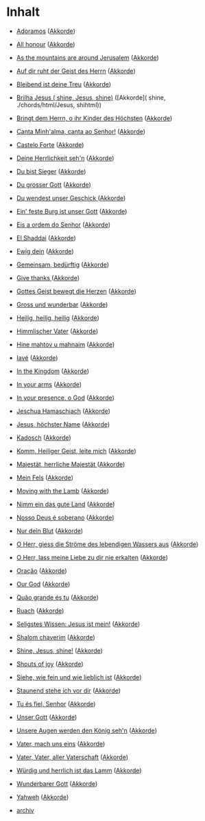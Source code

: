 # Inhalt

* [Adoramos](adoramos.md) ([Akkorde](./chords/html/adoramos.html))
* [All honour](all_honour.md) ([Akkorde](./chords/html/all_honour.html))
* [As the mountains are around Jerusalem](as_the_mountains_are_around_jerusalem.md) ([Akkorde](./chords/html/as_the_mountains_are_around_jerusalem.html))
* [Auf dir ruht der Geist des Herrn](auf_dir_ruht_der_geist_des_herrn.md) ([Akkorde](./chords/html/auf_dir_ruht_der_geist_des_herrn.html))
* [Bleibend ist deine Treu](bleibend_ist_deine_treu.md) ([Akkorde](./chords/html/bleibend_ist_deine_treu.html))
* [Brilha Jesus ( shine, Jesus, shine)](brilha_jesus.md) ([Akkorde]( shine, ./chords/html/Jesus, shihtml))
* [Bringt dem Herrn, o ihr Kinder des Höchsten](bringt_dem_herrn.md) ([Akkorde](./chords/html/bringt_dem_herrn.html))
* [Canta Minh'alma, canta ao Senhor!](canta_minh_alma.md) ([Akkorde](./chords/html/canta_minh_alma.html))
* [Castelo Forte](castelo_forte.md) ([Akkorde](./chords/html/castelo_forte.html))
* [Deine Herrlichkeit seh'n](deine_herrlichkeit_sehn.md) ([Akkorde](./chords/html/deine_herrlichkeit_sehn.html))
* [Du bist Sieger](du_bist_sieger.md) ([Akkorde](./chords/html/du_bist_sieger.html))
* [Du grosser Gott](du_grosser_gott.md) ([Akkorde](./chords/html/du_grosser_gott.html))
* [Du wendest unser Geschick ](du_wendest_unser_geschick.md) ([Akkorde](./chords/html/du_wendest_unser_geschick.html))
* [Ein' feste Burg ist unser Gott](ein_feste_burg.md) ([Akkorde](./chords/html/ein_feste_burg.html))
* [Eis a ordem do Senhor](eis_a_ordem_do_senhor.md) ([Akkorde](./chords/html/eis_a_ordem_do_senhor.html))
* [El Shaddai](el_shaddai.md) ([Akkorde](./chords/html/el_shaddai.html))
* [Ewig dein](ewig_dein.md) ([Akkorde](./chords/html/ewig_dein.html))
* [Gemeinsam, bedürftig](gemeinsam_beduerftig.md) ([Akkorde](./chords/html/gemeinsam_beduerftig.html))
* [Give thanks ](give_thanks.md) ([Akkorde](./chords/html/give_thanks.html))
* [Gottes Geist bewegt die Herzen](gottest_geist_bewegt_die_herzen.md) ([Akkorde](./chords/html/gottest_geist_bewegt_die_herzen.html))
* [Gross und wunderbar](gross_und_wunderbar.md) ([Akkorde](./chords/html/gross_und_wunderbar.html))
* [Heilig, heilig, heilig](heilig_heilig_heilig.md) ([Akkorde](./chords/html/heilig_heilig_heilig.html))
* [Himmlischer Vater](himmlischer_vater.md) ([Akkorde](./chords/html/himmlischer_vater.html))
* [Hine mahtov u mahnaim](hine_matov_u_mahnaim.md) ([Akkorde](./chords/html/hine_matov_u_mahnaim.html))
* [Iavé](iave.md) ([Akkorde](./chords/html/iave.html))
* [In the Kingdom](in_the_kingdom.md) ([Akkorde](./chords/html/in_the_kingdom.html))
* [In your arms](in_your_arms.md) ([Akkorde](./chords/html/in_your_arms.html))
* [In your presence, o God](in_your_presence.md) ([Akkorde](./chords/html/in_your_presence.html))
* [Jeschua Hamaschiach](jeschua_hamaschiach.md) ([Akkorde](./chords/html/jeschua_hamaschiach.html))
* [Jesus, höchster Name](jesus_hoechster_name.md) ([Akkorde](./chords/html/jesus_hoechster_name.html))
* [Kadosch](kadosch.md) ([Akkorde](./chords/html/kadosch.html))
* [Komm, Heiliger Geist, leite mich](komm_heiliger_geist_leite_mich.md) ([Akkorde](./chords/html/komm_heiliger_geist_leite_mich.html))
* [Majestät, herrliche Majestät ](majestaet_herrliche_majestaet.md) ([Akkorde](./chords/html/majestaet_herrliche_majestaet.html))
* [Mein Fels](mein_fels.md) ([Akkorde](./chords/html/mein_fels.html))
* [Moving with the Lamb](moving_with_the_lamb.md) ([Akkorde](./chords/html/moving_with_the_lamb.html))
* [Nimm ein das gute Land](nimm_ein_das_gute_land.md) ([Akkorde](./chords/html/nimm_ein_das_gute_land.html))
* [Nosso Deus é soberano](nosso_deos_e_soberano.md) ([Akkorde](./chords/html/nosso_deos_e_soberano.html))
* [Nur dein Blut](nur_dein_blut.md) ([Akkorde](./chords/html/nur_dein_blut.html))
* [O Herr, giess die Ströme des lebendigen Wassers aus](o_herr_giess_die_sroeme_des_lebendigen_wassers_aus.md) ([Akkorde](./chords/html/o_herr_giess_die_sroeme_des_lebendigen_wassers_aus.html))
* [O Herr, lass meine Liebe zu dir nie erkalten](o_herr_lass_meine_liebe_zu_dir_nie_erkalten.md) ([Akkorde](./chords/html/o_herr_lass_meine_liebe_zu_dir_nie_erkalten.html))
* [Oração](oracao.md) ([Akkorde](./chords/html/oracao.html))
* [Our God](our_god.md) ([Akkorde](./chords/html/our_god.html))
* [Quão grande és tu](quao_grande_es_tu.md) ([Akkorde](./chords/html/quao_grande_es_tu.html))
* [Ruach](ruach.md) ([Akkorde](./chords/html/ruach.html))
* [Seligstes Wissen: Jesus ist mein!](seligstes_wissen.md) ([Akkorde](./chords/html/seligstes_wissen.html))
* [Shalom chaverim](shalom_chaverim.md) ([Akkorde](./chords/html/shalom_chaverim.html))
* [Shine, Jesus, shine!](shine_jesus_shine.md) ([Akkorde](./chords/html/shine_jesus_shine.html))
* [Shouts of joy](shouts_of_joy.md) ([Akkorde](./chords/html/shouts_of_joy.html))
* [Siehe, wie fein und wie lieblich ist](siehe_wie_fein_und_wie_lieblich_ist.md) ([Akkorde](./chords/html/siehe_wie_fein_und_wie_lieblich_ist.html))
* [Staunend stehe ich vor dir](staunend_stehe_ich_vor_dir.md) ([Akkorde](./chords/html/staunend_stehe_ich_vor_dir.html))
* [Tu és fiel, Senhor](tu_es_fiel_senhor.md) ([Akkorde](./chords/html/tu_es_fiel_senhor.html))
* [Unser Gott](unser_gott.md) ([Akkorde](./chords/html/unser_gott.html))
* [Unsere Augen werden den König seh'n](unsere_augen_werden_den_koenig_sehn.md) ([Akkorde](./chords/html/unsere_augen_werden_den_koenig_sehn.html))
* [Vater, mach uns eins](vater_mach_uns_eins.md) ([Akkorde](./chords/html/vater_mach_uns_eins.html))
* [Vater, Vater, aller Vaterschaft](vater_vater_aller_vaterschaft.md) ([Akkorde](./chords/html/vater_vater_aller_vaterschaft.html))
* [Würdig und herrlich ist das Lamm](wuerdig_und_herrlich_ist_das_lamm.md) ([Akkorde](./chords/html/wuerdig_und_herrlich_ist_das_lamm.html))
* [Wunderbarer Gott](wunderbarer_gott.md) ([Akkorde](./chords/html/wunderbarer_gott.html))
* [Yahweh](yahweh.md) ([Akkorde](./chords/html/yahweh.html))


* [archiv](index_all.md)
